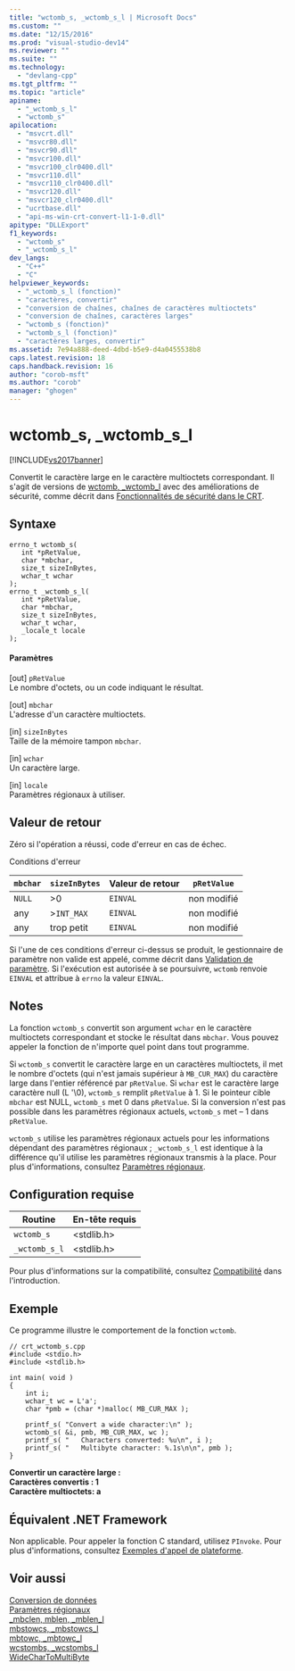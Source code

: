 ```yaml
---
title: "wctomb_s, _wctomb_s_l | Microsoft Docs"
ms.custom: ""
ms.date: "12/15/2016"
ms.prod: "visual-studio-dev14"
ms.reviewer: ""
ms.suite: ""
ms.technology: 
  - "devlang-cpp"
ms.tgt_pltfrm: ""
ms.topic: "article"
apiname: 
  - "_wctomb_s_l"
  - "wctomb_s"
apilocation: 
  - "msvcrt.dll"
  - "msvcr80.dll"
  - "msvcr90.dll"
  - "msvcr100.dll"
  - "msvcr100_clr0400.dll"
  - "msvcr110.dll"
  - "msvcr110_clr0400.dll"
  - "msvcr120.dll"
  - "msvcr120_clr0400.dll"
  - "ucrtbase.dll"
  - "api-ms-win-crt-convert-l1-1-0.dll"
apitype: "DLLExport"
f1_keywords: 
  - "wctomb_s"
  - "_wctomb_s_l"
dev_langs: 
  - "C++"
  - "C"
helpviewer_keywords: 
  - "_wctomb_s_l (fonction)"
  - "caractères, convertir"
  - "conversion de chaînes, chaînes de caractères multioctets"
  - "conversion de chaînes, caractères larges"
  - "wctomb_s (fonction)"
  - "wctomb_s_l (fonction)"
  - "caractères larges, convertir"
ms.assetid: 7e94a888-deed-4dbd-b5e9-d4a0455538b8
caps.latest.revision: 18
caps.handback.revision: 16
author: "corob-msft"
ms.author: "corob"
manager: "ghogen"
---
```

# wctomb_s, _wctomb_s_l
[!INCLUDE[vs2017banner](../../assembler/inline/includes/vs2017banner.md)]

Convertit le caractère large en le caractère multioctets correspondant.  Il s'agit de versions de [wctomb, \_wctomb\_l](../../c-runtime-library/reference/wctomb-wctomb-l.md) avec des améliorations de sécurité, comme décrit dans [Fonctionnalités de sécurité dans le CRT](../../c-runtime-library/security-features-in-the-crt.md).  
  
## Syntaxe  
  
```  
errno_t wctomb_s(  
   int *pRetValue,  
   char *mbchar,  
   size_t sizeInBytes,  
   wchar_t wchar   
);  
errno_t _wctomb_s_l(  
   int *pRetValue,  
   char *mbchar,  
   size_t sizeInBytes,  
   wchar_t wchar,  
   _locale_t locale  
);  
```  
  
#### Paramètres  
 \[out\] `pRetValue`  
 Le nombre d'octets, ou un code indiquant le résultat.  
  
 \[out\] `mbchar`  
 L'adresse d'un caractère multioctets.  
  
 \[in\] `sizeInBytes`  
 Taille de la mémoire tampon `mbchar`.  
  
 \[in\] `wchar`  
 Un caractère large.  
  
 \[in\] `locale`  
 Paramètres régionaux à utiliser.  
  
## Valeur de retour  
 Zéro si l'opération a réussi, code d'erreur en cas de échec.  
  
 Conditions d'erreur  
  
|`mbchar`|`sizeInBytes`|Valeur de retour|`pRetValue`|  
|--------------|-------------------|----------------------|-----------------|  
|`NULL`|\>0|`EINVAL`|non modifié|  
|any|\>`INT_MAX`|`EINVAL`|non modifié|  
|any|trop petit|`EINVAL`|non modifié|  
  
 Si l'une de ces conditions d'erreur ci\-dessus se produit, le gestionnaire de paramètre non valide est appelé, comme décrit dans [Validation de paramètre](../../c-runtime-library/parameter-validation.md).  Si l'exécution est autorisée à se poursuivre, `wctomb` renvoie `EINVAL` et attribue à `errno` la valeur `EINVAL`.  
  
## Notes  
 La fonction `wctomb_s` convertit son argument `wchar` en le caractère multioctets correspondant et stocke le résultat dans `mbchar`.  Vous pouvez appeler la fonction de n'importe quel point dans tout programme.  
  
 Si `wctomb_s` convertit le caractère large en un caractères multioctets, il met le nombre d'octets \(qui n'est jamais supérieur à `MB_CUR_MAX`\) du caractère large dans l'entier référencé par `pRetValue`.  Si `wchar` est le caractère large caractère null \(L '\\0\), `wctomb_s` remplit `pRetValue` à 1.  Si le pointeur cible `mbchar` est NULL, `wctomb_s` met 0 dans `pRetValue`.  Si la conversion n'est pas possible dans les paramètres régionaux actuels, `wctomb_s` met – 1 dans `pRetValue`.  
  
 `wctomb_s` utilise les paramètres régionaux actuels pour les informations dépendant des paramètres régionaux ; `_wctomb_s_l` est identique à la différence qu'il utilise les paramètres régionaux transmis à la place.  Pour plus d'informations, consultez [Paramètres régionaux](../../c-runtime-library/locale.md).  
  
## Configuration requise  
  
|Routine|En\-tête requis|  
|-------------|---------------------|  
|`wctomb_s`|\<stdlib.h\>|  
|`_wctomb_s_l`|\<stdlib.h\>|  
  
 Pour plus d'informations sur la compatibilité, consultez [Compatibilité](../../c-runtime-library/compatibility.md) dans l'introduction.  
  
## Exemple  
 Ce programme illustre le comportement de la fonction `wctomb`.  
  
```  
// crt_wctomb_s.cpp  
#include <stdio.h>  
#include <stdlib.h>  
  
int main( void )  
{  
    int i;  
    wchar_t wc = L'a';  
    char *pmb = (char *)malloc( MB_CUR_MAX );  
  
    printf_s( "Convert a wide character:\n" );  
    wctomb_s( &i, pmb, MB_CUR_MAX, wc );  
    printf_s( "   Characters converted: %u\n", i );  
    printf_s( "   Multibyte character: %.1s\n\n", pmb );  
}  
```  
  
  **Convertir un caractère large :**  
 **Caractères convertis : 1**  
 **Caractère multioctets: a**   
## Équivalent .NET Framework  
 Non applicable. Pour appeler la fonction C standard, utilisez `PInvoke`. Pour plus d'informations, consultez [Exemples d'appel de plateforme](../Topic/Platform%20Invoke%20Examples.md).  
  
## Voir aussi  
 [Conversion de données](../../c-runtime-library/data-conversion.md)   
 [Paramètres régionaux](../../c-runtime-library/locale.md)   
 [\_mbclen, mblen, \_mblen\_l](../../c-runtime-library/reference/mbclen-mblen-mblen-l.md)   
 [mbstowcs, \_mbstowcs\_l](../../c-runtime-library/reference/mbstowcs-mbstowcs-l.md)   
 [mbtowc, \_mbtowc\_l](../../c-runtime-library/reference/mbtowc-mbtowc-l.md)   
 [wcstombs, \_wcstombs\_l](../../c-runtime-library/reference/wcstombs-wcstombs-l.md)   
 [WideCharToMultiByte](http://msdn.microsoft.com/library/windows/desktop/dd374130)